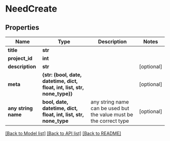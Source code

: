 # NeedCreate


## Properties
Name | Type | Description | Notes
------------ | ------------- | ------------- | -------------
**title** | **str** |  | 
**project_id** | **int** |  | 
**description** | **str** |  | [optional] 
**meta** | **{str: (bool, date, datetime, dict, float, int, list, str, none_type)}** |  | [optional] 
**any string name** | **bool, date, datetime, dict, float, int, list, str, none_type** | any string name can be used but the value must be the correct type | [optional]

[[Back to Model list]](../README.md#documentation-for-models) [[Back to API list]](../README.md#documentation-for-api-endpoints) [[Back to README]](../README.md)


